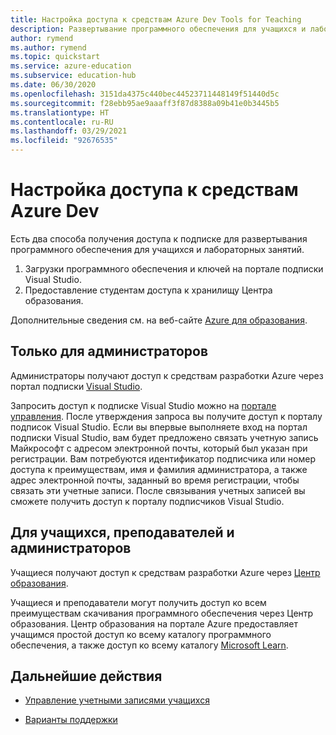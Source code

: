 ```yaml
---
title: Настройка доступа к средствам Azure Dev Tools for Teaching
description: Развертывание программного обеспечения для учащихся и лабораторных занятий.
author: rymend
ms.author: rymend
ms.topic: quickstart
ms.service: azure-education
ms.subservice: education-hub
ms.date: 06/30/2020
ms.openlocfilehash: 3151da4375c440bec44523711448149f51440d5c
ms.sourcegitcommit: f28ebb95ae9aaaff3f87d8388a09b41e0b3445b5
ms.translationtype: HT
ms.contentlocale: ru-RU
ms.lasthandoff: 03/29/2021
ms.locfileid: "92676535"
---
```

# <a name="setting-up-access-for-azure-dev-tools"></a>Настройка доступа к средствам Azure Dev

Есть два способа получения доступа к подписке для развертывания программного обеспечения для учащихся и лабораторных занятий.
1. Загрузки программного обеспечения и ключей на портале подписки Visual Studio.
1. Предоставление студентам доступа к хранилищу Центра образования.

Дополнительные сведения см. на веб-сайте [Azure для образования](https://azureforeducation.microsoft.com).

## <a name="for-administrators-only"></a>Только для администраторов  
Администраторы получают доступ к средствам разработки Azure через портал подписки [Visual Studio](https://my.visualstudio.com/).

Запросить доступ к подписке Visual Studio можно на [портале управления](https://azureforeducation.microsoft.com/account/Subscriptions). После утверждения запроса вы получите доступ к порталу подписок Visual Studio. Если вы впервые выполняете вход на портал подписки Visual Studio, вам будет предложено связать учетную запись Майкрософт с адресом электронной почты, который был указан при регистрации. Вам потребуются идентификатор подписчика или номер доступа к преимуществам, имя и фамилия администратора, а также адрес электронной почты, заданный во время регистрации, чтобы связать эти учетные записи. После связывания учетных записей вы сможете получить доступ к порталу подписчиков Visual Studio.

## <a name="for-students-faculty-and-administrators"></a>Для учащихся, преподавателей и администраторов
Учащиеся получают доступ к средствам разработки Azure через [Центр образования](https://aka.ms/devtoolsforteaching).

Учащиеся и преподаватели могут получить доступ ко всем преимуществам скачивания программного обеспечения через Центр образования. Центр образования на портале Azure предоставляет учащимся простой доступ ко всему каталогу программного обеспечения, а также доступ ко всему каталогу [Microsoft Learn](/learn/).

## <a name="next-steps"></a>Дальнейшие действия
- [Управление учетными записями учащихся](manage-students.md)

- [Варианты поддержки](program-support.md)